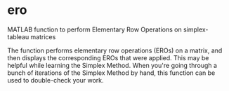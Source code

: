ero
===

MATLAB function to perform Elementary Row Operations on simplex-tableau matrices

The function performs elementary row operations (EROs) on a matrix, and then
displays the corresponding EROs that were applied.  This may be helpful while
learning the Simplex Method.  When you're going through a bunch of iterations
of the Simplex Method by hand, this function can be used to double-check your
work.
